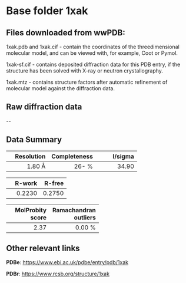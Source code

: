 # Base folder 1xak

## Files downloaded from wwPDB:

1xak.pdb and 1xak.cif - contain the coordinates of the threedimensional molecular model, and can be viewed with, for example, Coot or Pymol.

1xak-sf.cif - contains deposited diffraction data for this PDB entry, if the structure has been solved with X-ray or neutron crystallography.

1xak.mtz - contains structure factors after automatic refinement of molecular model against the diffraction data.

## Raw diffraction data

--<br> 

## Data Summary
|   | Resolution | Completeness| I/sigma |
|---|-------------:|----------------:|--------------:|
|   |1.80 Å|  26- %|<img width=50/>34.90|

|   | **R-work**| **R-free**   
|---|-------------:|----------------:|           
||0.2230|0.2750|

|   |**MolProbity<br>score**| **Ramachandran<br>outliers** 
|---|-------------:|----------------:|
||2.37|0.00 %|

## Other relevant links 
**PDBe**:  https://www.ebi.ac.uk/pdbe/entry/pdb/1xak
 
**PDBr**: https://www.rcsb.org/structure/1xak 

